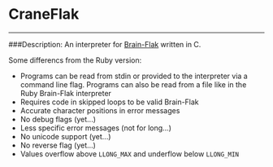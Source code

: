 # CraneFlak

---
###Description:
An interpreter for [Brain-Flak](https://github.com/DJMcMayhem/Brain-Flak) written in C.

Some differencs from the Ruby version:
* Programs can be read from stdin or provided to the interpreter via a command line flag.
	Programs can also be read from a file like in the Ruby Brain-Flak interpreter
* Requires code in skipped loops to be valid Brain-Flak
* Accurate character positions in error messages
* No debug flags (yet...)
* Less specific error messages (not for long...)
* No unicode support (yet...)
* No reverse flag (yet...)
* Values overflow above `LLONG_MAX` and underflow below `LLONG_MIN`
